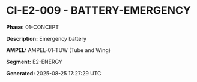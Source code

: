 # CI-E2-009 - BATTERY-EMERGENCY

**Phase:** 01-CONCEPT

**Description:** Emergency battery

**AMPEL:** AMPEL-01-TUW (Tube and Wing)

**Segment:** E2-ENERGY

**Generated:** 2025-08-25 17:27:29 UTC

